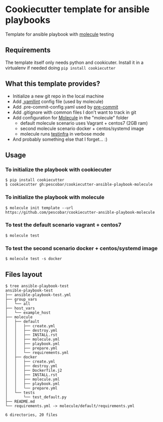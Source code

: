 # Cookiecutter template for ansible playbooks

Template for ansible playbook with [molecule](https://molecule.readthedocs.io/en/latest/) testing

## Requirements

The template itself only needs python and cookicuter. Install it in a virtualenv if needed doing `pip install cookiecutter`

## What this template provides?

* Initialize a new git repo in the local machine
* Add [.yamllint](https://github.com/adrienverge/yamllint) config file (used by molecule)
* Add .pre-commit-config.yaml used by [pre-commit](http://pre-commit.com/)
* Add .gitignore with common files I don't want to track in git
* Add configuration for [Molecule](http://molecule.readthedocs.io) in the "molecule" folder
  * default molecule scenario uses Vagrant + centos7 (2GB ram)
  * second molecule scenario docker + centos/systemd image
  * molecule runs [testinfra](https://testinfra.readthedocs.io) in verbose mode
* And probably something else that I forget... :)

## Usage

### To initialize the playbook with cookiecuter
```
$ pip install cookiecutter
$ cookiecutter gh:pescobar/cookiecutter-ansible-playbook-molecule
```

### To initialize the playbook with molecule

```
$ molecule init template --url https://github.com/pescobar/cookiecutter-ansible-playbook-molecule
```

### To test the default scenario vagrant + centos7
```
$ molecule test
```

### To test the second scenario docker + centos/systemd image
```
$ molecule test -s docker
```

## Files layout
```
$ tree ansible-playbook-test
ansible-playbook-test
├── ansible-playbook-test.yml
├── group_vars
│   └── all
├── host_vars
│   └── example_host
├── molecule
│   ├── default
│   │   ├── create.yml
│   │   ├── destroy.yml
│   │   ├── INSTALL.rst
│   │   ├── molecule.yml
│   │   ├── playbook.yml
│   │   ├── prepare.yml
│   │   └── requirements.yml
│   ├── docker
│   │   ├── create.yml
│   │   ├── destroy.yml
│   │   ├── Dockerfile.j2
│   │   ├── INSTALL.rst
│   │   ├── molecule.yml
│   │   ├── playbook.yml
│   │   └── prepare.yml
│   └── tests
│       └── test_default.py
├── README.md
└── requirements.yml -> molecule/default/requirements.yml

6 directories, 20 files
```
